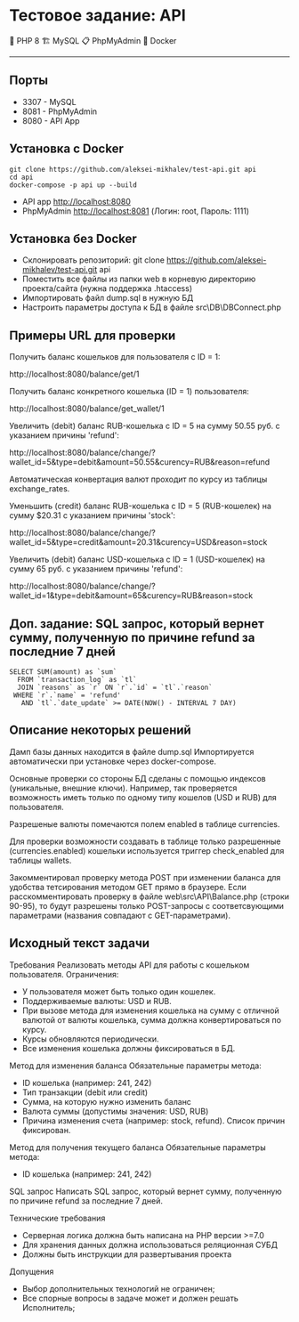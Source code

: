# Тестовое задание: API
🚀 PHP 8   🏗 MySQL  📋 PhpMyAdmin  🐋 Docker

___

## Порты

- 3307 - MySQL
- 8081 - PhpMyAdmin
- 8080 - API App

## Установка с Docker

```shell
git clone https://github.com/aleksei-mikhalev/test-api.git api
cd api
docker-compose -p api up --build
```

- API app [http://localhost:8080](http://localhost:8080)
- PhpMyAdmin [http://localhost:8081](http://localhost:8081) (Логин: root, Пароль: 1111)

## Установка без Docker

- Склонировать репозиторий: git clone https://github.com/aleksei-mikhalev/test-api.git api
- Поместить все файлы из папки web в корневую директорию проекта/сайта (нужна поддержка .htaccess)
- Импортировать файл dump.sql в нужную БД
- Настроить параметры доступа к БД в файле src\DB\DBConnect.php

## Примеры URL для проверки

Получить баланс кошельков для пользователя с ID = 1:

http://localhost:8080/balance/get/1

Получить баланс конкретного кошелька (ID = 1) пользователя:

http://localhost:8080/balance/get_wallet/1

Увеличить (debit) баланс RUB-кошелька с ID = 5 на сумму 50.55 руб. с указанием причины 'refund':

http://localhost:8080/balance/change/?wallet_id=5&type=debit&amount=50.55&curency=RUB&reason=refund


Автоматическая конвертация валют проходит по курсу из таблицы exchange_rates.

Уменьшить (credit) баланс RUB-кошелька с ID = 5 (RUB-кошелек) на сумму $20.31 с указанием причины 'stock':

http://localhost:8080/balance/change/?wallet_id=5&type=credit&amount=20.31&curency=USD&reason=stock

Увеличить (debit) баланс USD-кошелька с ID = 1 (USD-кошелек) на сумму 65 руб. с указанием причины 'refund':

http://localhost:8080/balance/change/?wallet_id=1&type=debit&amount=65&curency=RUB&reason=stock

## Доп. задание: SQL запрос, который вернет сумму, полученную по причине refund за последние 7 дней
```shell
SELECT SUM(amount) as `sum`
  FROM `transaction_log` as `tl`
  JOIN `reasons` as `r` ON `r`.`id` = `tl`.`reason`
 WHERE `r`.`name` = 'refund'
   AND `tl`.`date_update` >= DATE(NOW() - INTERVAL 7 DAY)
```

## Описание некоторых решений

Дамп базы данных находится в файле dump.sql
Импортируется автоматически при установке через docker-compose.

Основные проверки со стороны БД сделаны с помощью индексов (уникальные, внешние ключи).
Например, так проверяется возможность иметь только по одному типу кошелов (USD и RUB) для пользователя.

Разрешеные валюты помечаются полем enabled в таблице currencies.

Для проверки возможности создавать в таблице только разрешенные (currencies.enabled) кошельки
используется триггер check_enabled для таблицы wallets.

Закомментировал проверку метода POST при изменении баланса для удобства тетсирования методом GET прямо в браузере.
Если расскомментировать проверку в файле web\src\API\Balance.php (строки 90-95),
то будут разрешены только POST-запросы с соответсвующими параметрами (названия совпадают с GET-параметрами).

## Исходный текст задачи

Требования
Реализовать методы API для работы с кошельком пользователя. Ограничения:
- У пользователя может быть только один кошелек.
- Поддерживаемые валюты: USD и RUB.
- При вызове метода для изменения кошелька на сумму с отличной валютой от валюты кошелька, сумма должна конвертироваться по курсу.
- Курсы обновляются периодически.
- Все изменения кошелька должны фиксироваться в БД.

Метод для изменения баланса
Обязательные параметры метода:
- ID кошелька (например: 241, 242)
- Тип транзакции (debit или credit)
- Сумма, на которую нужно изменить баланс
- Валюта суммы (допустимы значения: USD, RUB)
- Причина изменения счета (например: stock, refund). Список причин фиксирован.

Метод для получения текущего баланса
Обязательные параметры метода:
- ID кошелька (например: 241, 242)

SQL запрос
Написать SQL запрос, который вернет сумму, полученную по причине refund за последние 7 дней.

Технические требования
- Серверная логика должна быть написана на PHP версии >=7.0
- Для хранения данных должна использоваться реляционная СУБД
- Должны быть инструкции для развертывания проекта

Допущения
- Выбор дополнительных технологий не ограничен;
- Все спорные вопросы в задаче может и должен решать Исполнитель;
